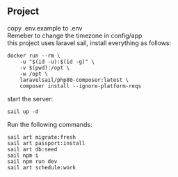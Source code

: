 ## Project
copy .env.example to .env <br> Remeber to change the timezone in config/app <br>
this project uses laravel sail, install everything as follows:
``` 
docker run --rm \
    -u "$(id -u):$(id -g)" \
    -v $(pwd):/opt \
    -w /opt \
    laravelsail/php80-composer:latest \
    composer install --ignore-platform-reqs
```
start the server:
```
sail up -d
```
Run the following commands:
```
sail art migrate:fresh
sail art passport:install
sail art db:seed
sail npm i
sail npm run dev
sail art schedule:work
```


